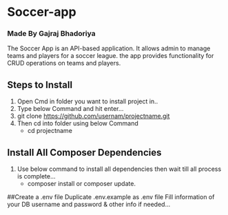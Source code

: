 # Soccer-app 
### Made By Gajraj Bhadoriya
The Soccer App is an API-based application. It allows admin to manage teams and players for a soccer league. the app provides functionality for CRUD operations on teams and players.

## Steps to Install
1. Open Cmd in folder you want to install project in..
2. Type below Command and hit enter...
3. git clone https://github.com/usernam/projectname.git
4. Then cd into folder using below Command
    - cd projectname

## Install All Composer Dependencies
1. Use below command to install all dependencies then wait till all process is complete...
    - composer install or composer update.

##Create a .env file
Duplicate .env.example as .env file
Fill information of your DB username and password & other info if needed...




